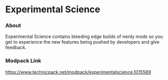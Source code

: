 Experimental Science
======


### About

Experimental Science contains bleeding edge builds of nerdy mods so you get to experience the new features being pushed by developers and give feedback.


### Modpack Link

https://www.technicpack.net/modpack/experimentalscience.1015569

